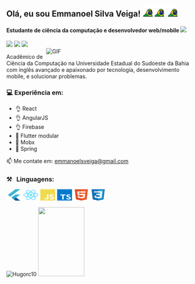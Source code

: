 ## Olá, eu sou Emmanoel Silva Veiga!  <img src="https://raw.githubusercontent.com/ItsAnunesS/ItsAnunesS/master/src/img/parrots/flags/brazilparrot.gif"  width="30"><img src="https://raw.githubusercontent.com/ItsAnunesS/ItsAnunesS/master/src/img/parrots/flags/brazilparrot.gif"  width="30"> <img src="https://raw.githubusercontent.com/ItsAnunesS/ItsAnunesS/master/src/img/parrots/flags/brazilparrot.gif"  width="30">

<h4>Estudante de ciência da computação e desenvolvedor web/mobile <img src="https://i.pinimg.com/originals/c1/48/9e/c1489e8e276e19e40af67659c7661229.gif" width="25"> </h4>

<div> 
 <a href="https://discord.gg/nps4kawDPj" target="_blank"><img src="https://img.shields.io/badge/Discord-7289DA?style=for-the-badge&logo=discord&logoColor=white" target="_blank"></a> 
  <a href = "mailto:emmanoelsveiga@gmail.com"><img src="https://img.shields.io/badge/-Gmail-%23333?style=for-the-badge&logo=gmail&logoColor=white" target="_blank"></a>
  <a href="https://www.linkedin.com/in/emmanoel-silva-veiga-b679531a5/" target="_blank"><img src="https://img.shields.io/badge/-LinkedIn-%230077B5?style=for-the-badge&logo=linkedin&logoColor=white" target="_blank"></a>
</div>

<img align="right" width="400" alt="GIF" src="https://i.pinimg.com/originals/2c/2d/6f/2c2d6f89218cdb5c6a345d603484755f.gif" >

<p>Acadêmico de Ciência da Computação na Universidade Estadual do Sudoeste da Bahia com inglês avançado e apaixonado por tecnologia, desenvolvimento mobile, e solucionar problemas.
</p>
     
### 💻 Experiência em: 
- 👌 React
- 👌 AngularJS
- 👌 Firebase
- 🤏 Flutter modular
- 🤏 Mobx
- 🤏 Spring
    
📫 Me contate em: emmanoelsveiga@gmail.com

### ⚒&nbsp;&nbsp;&nbsp;**Linguagens:** 

<div style="display: inline_block">
 <img align="center"  height="30" width="40" src="https://raw.githubusercontent.com/devicons/devicon/master/icons/flutter/flutter-original.svg">
 <img align="center"  height="30" width="40" src="https://raw.githubusercontent.com/devicons/devicon/master/icons/react/react-original.svg">
  <img align="center"  height="30" width="40" src="https://raw.githubusercontent.com/devicons/devicon/master/icons/javascript/javascript-plain.svg">
  <img align="center"  height="30" width="40" src="https://raw.githubusercontent.com/devicons/devicon/master/icons/typescript/typescript-plain.svg">
  <img align="center"  height="30" width="40" src="https://raw.githubusercontent.com/devicons/devicon/master/icons/html5/html5-original.svg">
  <img align="center"  height="30" width="40" src="https://raw.githubusercontent.com/devicons/devicon/master/icons/css3/css3-original.svg">
</div>
<br/>
<div>
  <img height="180em" width="49%" src="https://github-readme-stats.vercel.app/api?username=manelzada&show_icons=true&theme=gotham" alt="Hugorc10" />
  <img height="180em" width="49%" src="https://github-readme-stats.vercel.app/api/top-langs/?username=manelzada&layout=compact&theme=vue-dark" />
</div>
